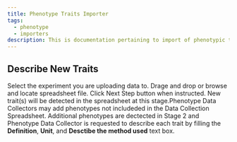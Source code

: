 ```yaml
---
title: Phenotype Traits Importer
tags:
  - phenotype
  - importers
description: This is documentation pertaining to import of phenotypic traits into the Chado database.
---
```


## Describe New Traits

Select the experiment you are uploading data to. Drage and drop or browse and locate spreadsheet file. Click Next Step button when instructed. New trait(s) will be detected in the spreadsheet at this stage.Phenotype Data Collectors may add phenotypes not includeded in the Data Collection Spreadsheet. Additional phenotypes are dectected in Stage 2 and Phenotype Data Collector is requested to describe each trait by filling the **Definition**, **Unit**, and **Desctibe the method used** text box.
